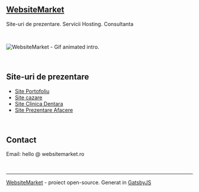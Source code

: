 ## [WebsiteMarket](https://websitemarket.ro)

Site-uri de prezentare. Servicii Hosting. Consultanta

<br />

![WebsiteMarket - Gif animated intro.](https://raw.githubusercontent.com/creare-site/static/master/common/websitemarket-intro.gif)

<br />

## Site-uri de prezentare
 
 - [Site Portofoliu](https://site-portofoliu.websitemarket.ro/)
 - [Site cazare](https://cazare-mamaia-nord.websitemarket.ro/)
 - [Site Clinica Dentara](https://site-clinica-dentara.websitemarket.ro/)
 - [Site Prezentare Afacere](https://site-prezentare-afacere.websitemarket.ro/)

<br />

## Contact 
  
Email: hello @ websitemarket.ro

<br />

---
[WebsiteMarket](https://websitemarket.ro) - proiect open-source. Generat in [GatsbyJS](https://www.gatsbyjs.org)
